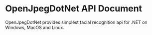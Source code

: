# OpenJpegDotNet API Document

OpenJpegDotNet provides simplest facial recognition api for .NET on Windows, MacOS and Linux.